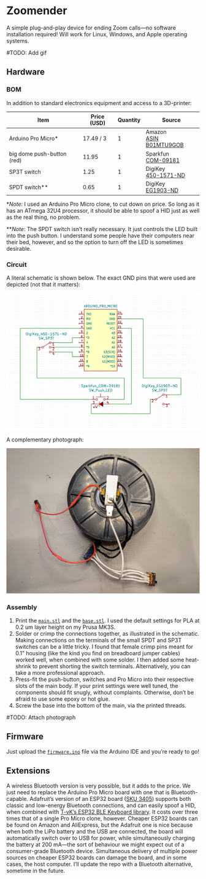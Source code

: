 # Zoomender

A simple plug-and-play device for ending Zoom calls—no software installation required! Will work for Linux, Windows, and Apple operating systems.

#TODO: Add gif

## Hardware

### BOM

In addition to standard electronics equipment and access to a 3D-printer:

| Item                       | Price (USD) | Quantity | Source                                                       |
| -------------------------- | ----------- | -------- | ------------------------------------------------------------ |
| Arduino Pro Micro*         | 17.49 / 3   | 1        | Amazon <br />[ASIN B01MTU9GOB](https://www.amazon.com/HiLetgo-Atmega32U4-Bootloadered-Development-Microcontroller/dp/B01MTU9GOB/ref=sr_1_1_sspa?dchild=1&keywords=arduino+pro+micro&qid=1614562625&sr=8-1-spons&psc=1&spLa=ZW5jcnlwdGVkUXVhbGlmaWVyPUEyV1BVTFBUNEY2NjhHJmVuY3J5cHRlZElkPUEwMTk3NDQwM1RON1BNTkJSNjBGSyZlbmNyeXB0ZWRBZElkPUEwMzI5Nzg0MlpFV1c0TUtIVElGWSZ3aWRnZXROYW1lPXNwX2F0ZiZhY3Rpb249Y2xpY2tSZWRpcmVjdCZkb05vdExvZ0NsaWNrPXRydWU=) |
| big dome push-button (red) | 11.95       | 1        | Sparkfun <br />[COM-09181](https://www.sparkfun.com/products/9181) |
| SP3T switch                | 1.25        | 1        | DigiKey <br />[450-1571-ND](https://www.digikey.com/en/products/detail/te-connectivity-alcoswitch-switches/1825255-8/1202283?s=N4IgTCBcDaICwFYAMBaAjAg7GlA7AJiALoC%2BQA) |
| SPDT switch**              | 0.65        | 1        | DigiKey <br />[EG1903-ND](https://www.digikey.com/en/products/detail/e-switch/EG1218/101726) |

**Note:* I used an Arduino Pro Micro clone, to cut down on price. So long as it has an ATmega 32U4 processor, it should be able to spoof a HID just as well as the real thing, no problem. 

***Note*: The SPDT switch isn’t really necessary. It just controls the LED built into the push button. I understand some people have their computers near their bed, however, and so the option to turn off the LED is sometimes desirable. 

### Circuit

A literal schematic is shown below. The exact GND pins that were used are depicted (not that it matters):

![schematic](docs/schematic.png)

A complementary photograph:

![photo](docs/hook_up_photo.jpg)

### Assembly

1. Print the [`main.stl`](/hardware/STLs/main.stl) and the [`base.stl`](/hardware/STLs/base.stl). I used the default settings for PLA at 0.2 um layer height on my Prusa MK3S. 
2. Solder or crimp the connections together, as illustrated in the schematic. Making connections on the terminals of the small SPDT and SP3T switches can be a little tricky. I found that female crimp pins meant for 0.1” housing (like the kind you find on breadboard jumper cables) worked well, when combined with some solder. I then added some heat-shrink to prevent shorting the switch terminals. Alternatively, you can take a more professional approach.
3. Press-fit the push-button, switches and Pro Micro into their respective slots of the main body. If your print settings were well tuned, the components should fit snugly, without complaints. Otherwise, don’t be afraid to use some epoxy or hot glue. 
4. Screw the base into the bottom of the main, via the printed threads. 

#TODO: Attach photograph

## Firmware

Just upload the [`firmware.ino`](/firmware/firmware.ino) file via the Arduino IDE and you’re ready to go! 

## Extensions

A wireless Bluetooth version is very possible, but it adds to the price. We just need to replace the Arduino Pro Micro board with one that is Bluetooth-capable. Adafruit’s version of an ESP32 board ([SKU 3405](https://www.adafruit.com/product/3405)) supports both classic and low-energy Bluetooth connections, and can easily spoof a HID, when combined with [T-vK’s ESP32 BLE Keyboard library](https://github.com/T-vK/ESP32-BLE-Keyboard). It costs over three times that of a single Pro Micro clone, however. Cheaper ESP32 boards can be found on Amazon and AliExpress, but the Adafruit one is nice because when both the LiPo battery and the USB are connected, the board will automatically switch over to USB for power, while simultaneously charging the battery at 200 mA—the sort of behaviour we might expect out of a consumer-grade Bluetooth device. Simultaneous delivery of multiple power sources on cheaper ESP32 boards can damage the board, and in some cases, the host computer. I’ll update the repo with a Bluetooth alternative, sometime in the future. 